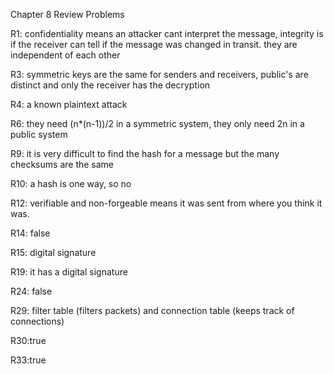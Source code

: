Chapter 8 Review Problems

R1: confidentiality means an attacker cant interpret the message, integrity is if the receiver can tell if the message was changed in transit. they are independent of each other

R3: symmetric keys are the same for senders and receivers, public's are distinct and only the receiver has the decryption

R4: a known plaintext attack

R6: they need (n\*(n-1))/2 in a symmetric system, they only need 2n in a public system

R9: it is very difficult to find the hash for a message but the many checksums are the same

R10: a hash is one way, so no

R12: verifiable and non-forgeable means it was sent from where you think it was.

R14: false

R15: digital signature

R19: it has a digital signature

R24: false

R29: filter table (filters packets) and connection table (keeps track of connections)

R30:true

R33:true
